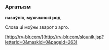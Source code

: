 ### Аргатызм
**назоўнік, мужчынскі род**

Слова ці моўны зварот з арго.

<a rel="author">[http://rv-blr.com/](http://rv-blr.com/slounik.jsp?letterId=0&maskId=0&pageId=263)</a>
